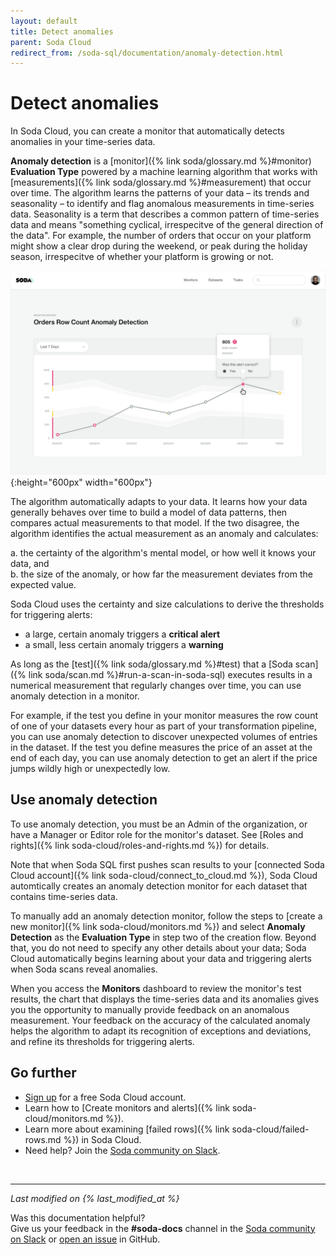 ```yaml
---
layout: default
title: Detect anomalies
parent: Soda Cloud
redirect_from: /soda-sql/documentation/anomaly-detection.html
---
```


# Detect anomalies

In Soda Cloud, you can create a monitor that automatically detects anomalies in your time-series data. 

**Anomaly detection** is a [monitor]({% link soda/glossary.md %}#monitor) **Evaluation Type** powered by a machine learning algorithm that works with [measurements]({% link soda/glossary.md %}#measurement) that occur over time. The algorithm learns the patterns of your data – its trends and seasonality – to identify and flag anomalous measurements in time-series data. Seasonality is a term that describes a common pattern of time-series data and means "something cyclical, irrespecitve of the general direction of the data". For example, the number of orders that occur on your platform might show a clear drop during the weekend, or peak during the holiday season, irrespecitve of whether your platform is growing or not.

![anomaly-detection](/assets/images/anomaly-detection.png){:height="600px" width="600px"}

The algorithm automatically adapts to your data. It learns how your data generally behaves over time to build a model of data patterns, then compares actual measurements to that model. If the two disagree, the algorithm identifies the actual measurement as an anomaly and calculates:<br />

a. the certainty of the algorithm's mental model, or how well it knows your data, and <br />
b. the size of the anomaly, or how far the measurement deviates from the expected value.

Soda Cloud uses the certainty and size calculations to derive the thresholds for triggering alerts: 
* a large, certain anomaly triggers a **critical alert** 
* a small, less certain anomaly triggers a **warning**

As long as the [test]({% link soda/glossary.md %}#test) that a [Soda scan]({% link soda/scan.md %}#run-a-scan-in-soda-sql) executes results in a numerical measurement that regularly changes over time, you can use anomaly detection in a monitor. 

For example, if the test you define in your monitor measures the row count of one of your datasets every hour as part of your transformation pipeline, you can use anomaly detection to discover unexpected volumes of entries in the dataset. If the test you define measures the price of an asset at the end of each day, you can use anomaly detection to get an alert if the price jumps wildly high or unexpectedly low. 

## Use anomaly detection

To use anomaly detection, you must be an Admin of the organization, or have a Manager or Editor role for the monitor's dataset. See [Roles and rights]({% link soda-cloud/roles-and-rights.md %}) for details.

Note that when Soda SQL first pushes scan results to your [connected Soda Cloud account]({% link soda-cloud/connect_to_cloud.md %}), Soda Cloud automtically creates an anomaly detection monitor for each dataset that contains time-series data. 

To manually add an anomaly detection monitor, follow the steps to [create a new monitor]({% link soda-cloud/monitors.md %}) and select **Anomaly Detection** as the **Evaluation Type** in step two of the creation flow. Beyond that, you do not need to specify any other details about your data; Soda Cloud automatically begins learning about your data and triggering alerts when Soda scans reveal anomalies.

When you access the **Monitors** dashboard to review the monitor's test results, the chart that displays the time-series data and its anomalies gives you the opportunity to manually provide feedback on an anomalous measurement. Your feedback on the accuracy of the calculated anomaly helps the algorithm to adapt its recognition of exceptions and deviations, and refine its thresholds for triggering alerts.

<!--
## Machine learning details

Currently, Soda's time-series anomaly detection uses the <a href=""https://facebook.github.io/prophet/docs/quick_start.html target="_blank"> Facebook Prophet Python library</a> to learn about time-series data with strong seasonality patterns. Prophet learns and predicts the shape of the data and outputs confidence-bounds between which it thinks 99% of the data should fall.
-->

## Go further

- <a href="https://cloud.soda.io/signup" target="_blank"> Sign up</a> for a free Soda Cloud account.
- Learn how to [Create monitors and alerts]({% link soda-cloud/monitors.md %}).
- Learn more about examining [failed rows]({% link soda-cloud/failed-rows.md %}) in Soda Cloud.
- Need help? Join the <a href="http://community.soda.io/slack" target="_blank"> Soda community on Slack</a>.

<br />

---
*Last modified on {% last_modified_at %}*

Was this documentation helpful? <br /> Give us your feedback in the **#soda-docs** channel in the <a href="http://community.soda.io/slack" target="_blank"> Soda community on Slack</a> or <a href="https://github.com/sodadata/docs/issues/new" target="_blank">open an issue</a> in GitHub.